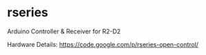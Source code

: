 rseries
=======

Arduino Controller &amp; Receiver for R2-D2

Hardware Details: https://code.google.com/p/rseries-open-control/
